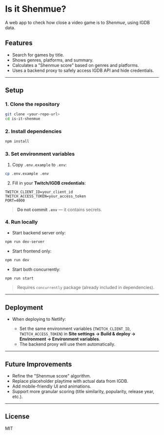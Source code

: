 # Is it Shenmue?

A web app to check how close a video game is to *Shenmue*, using IGDB data.

## Features

- Search for games by title.
- Shows genres, platforms, and summary.
- Calculates a "Shenmue score" based on genres and platforms.
- Uses a backend proxy to safely access IGDB API and hide credentials.

---

## Setup

### 1. Clone the repository

```bash
git clone <your-repo-url>
cd is-it-shenmue
````

### 2. Install dependencies

```bash
npm install
```

### 3. Set environment variables

1. Copy `.env.example` to `.env`:

```bash
cp .env.example .env
```

2. Fill in your **Twitch/IGDB credentials**:

```
TWITCH_CLIENT_ID=your_client_id
TWITCH_ACCESS_TOKEN=your_access_token
PORT=4000
```

> **Do not commit `.env`** — it contains secrets.

### 4. Run locally

* Start backend server only:

```bash
npm run dev-server
```

* Start frontend only:

```bash
npm run dev
```

* Start both concurrently:

```bash
npm run start
```

> Requires `concurrently` package (already included in dependencies).

---

## Deployment

* When deploying to Netlify:

  * Set the same environment variables (`TWITCH_CLIENT_ID`, `TWITCH_ACCESS_TOKEN`) in **Site settings → Build & deploy → Environment → Environment variables**.
  * The backend proxy will use them automatically.

---

## Future Improvements

* Refine the "Shenmue score" algorithm.
* Replace placeholder playtime with actual data from IGDB.
* Add mobile-friendly UI and animations.
* Support more granular scoring (title similarity, popularity, release year, etc.).

---

## License

MIT
